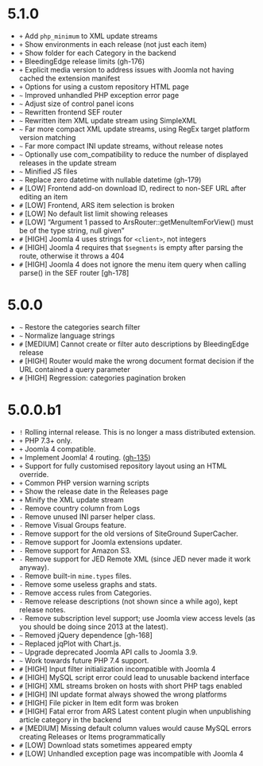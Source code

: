 # 5.1.0

* `+` Add `php_minimum` to XML update streams
* `+` Show environments in each release (not just each item)
* `+` Show folder for each Category in the backend
* `+` BleedingEdge release limits (gh-176)
* `+` Explicit media version to address issues with Joomla not having cached the extension manifest
* `+` Options for using a custom repository HTML page 
* `~` Improved unhandled PHP exception error page
* `~` Adjust size of control panel icons
* `~` Rewritten frontend SEF router
* `~` Rewritten item XML update stream using SimpleXML
* `~` Far more compact XML update streams, using RegEx target platform version matching
* `~` Far more compact INI update streams, without release notes
* `~` Optionally use com_compatibility to reduce the number of displayed releases in the update stream
* `~` Minified JS files
* `~` Replace zero datetime with nullable datetime (gh-179)
* `#` [LOW] Frontend add-on download ID, redirect to non-SEF URL after editing an item
* `#` [LOW] Frontend, ARS item selection is broken
* `#` [LOW] No default list limit showing releases 
* `#` [LOW] “Argument 1 passed to ArsRouter::getMenuItemForView() must be of the type string, null given” 
* `#` [HIGH] Joomla 4 uses strings for `<client>`, not integers 
* `#` [HIGH] Joomla 4 requires that `$segments` is empty after parsing the route, otherwise it throws a 404 
* `#` [HIGH] Joomla 4 does not ignore the menu item query when calling parse() in the SEF router [gh-178] 

# 5.0.0

* `~` Restore the categories search filter
* `~` Normalize language strings
* `#` [MEDIUM] Cannot create or filter auto descriptions by BleedingEdge release 
* `#` [HIGH] Router would make the wrong document format decision if the URL contained a query parameter 
* `#` [HIGH] Regression: categories pagination broken 

# 5.0.0.b1

* `!`️ Rolling internal release. This is no longer a mass distributed extension.
* `+` PHP 7.3+ only. 
* `+` Joomla 4 compatible. 
* `+` Implement Joomla! 4 routing. ([gh-135](https://github.com/akeeba/release-system/issues/135))
* `+` Support for fully customised repository layout using an HTML override. 
* `+` Common PHP version warning scripts 
* `+` Show the release date in the Releases page 
* `+` Minify the XML update stream 
* `-` Remove country column from Logs
* `-` Remove unused INI parser helper class.
* `-` Remove Visual Groups feature.
* `-` Remove support for the old versions of SiteGround SuperCacher.
* `-` Remove support for Joomla extensions updater.
* `-` Remove support for Amazon S3.
* `-` Remove support for JED Remote XML (since JED never made it work anyway).
* `-` Remove built-in `mime.types` files.
* `-` Remove some useless graphs and stats.
* `-` Remove access rules from Categories.
* `-` Remove release descriptions (not shown since a while ago), kept release notes.
* `-` Remove subscription level support; use Joomla view access levels (as you should be doing since 2013 at the latest).
* `~` Removed jQuery dependence [gh-168]
* `~` Replaced jqPlot with Chart.js.
* `~` Upgrade deprecated Joomla API calls to Joomla 3.9.
* `~` Work towards future PHP 7.4 support.
* `#` [HIGH] Input filter initialization incompatible with Joomla 4
* `#` [HIGH] MySQL script error could lead to unusable backend interface
* `#` [HIGH] XML streams broken on hosts with short PHP tags enabled
* `#` [HIGH] INI update format always showed the wrong platforms
* `#` [HIGH] File picker in Item edit form was broken 
* `#` [HIGH] Fatal error from ARS Latest content plugin when unpublishing article category in the backend 
* `#` [MEDIUM] Missing default column values would cause MySQL errors creating Releases or Items programmatically
* `#` [LOW] Download stats sometimes appeared empty
* `#` [LOW] Unhandled exception page was incompatible with Joomla 4